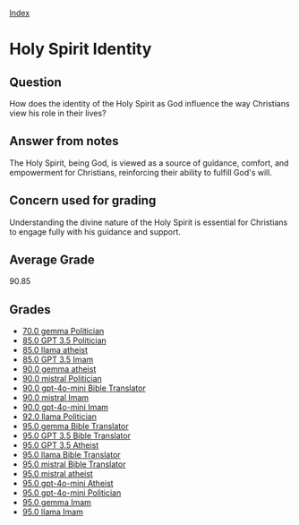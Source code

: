 
[Index](../index.md)
# Holy Spirit Identity
## Question
How does the identity of the Holy Spirit as God influence the way Christians view his role in their lives?

## Answer from notes
The Holy Spirit, being God, is viewed as a source of guidance, comfort, and empowerment for Christians, reinforcing their ability to fulfill God's will.

## Concern used for grading
Understanding the divine nature of the Holy Spirit is essential for Christians to engage fully with his guidance and support.

## Average Grade
90.85

## Grades
 * [70.0 gemma Politician](../answers/gemma_Politician/Holy_Spirit_Identity.md)
 * [85.0 GPT 3.5 Politician](../answers/GPT_3.5_Politician/Holy_Spirit_Identity.md)
 * [85.0 llama atheist](../answers/llama_atheist/Holy_Spirit_Identity.md)
 * [85.0 GPT 3.5 Imam](../answers/GPT_3.5_Imam/Holy_Spirit_Identity.md)
 * [90.0 gemma atheist](../answers/gemma_atheist/Holy_Spirit_Identity.md)
 * [90.0 mistral Politician](../answers/mistral_Politician/Holy_Spirit_Identity.md)
 * [90.0 gpt-4o-mini Bible Translator](../answers/gpt-4o-mini_Bible_Translator/Holy_Spirit_Identity.md)
 * [90.0 mistral Imam](../answers/mistral_Imam/Holy_Spirit_Identity.md)
 * [90.0 gpt-4o-mini Imam](../answers/gpt-4o-mini_Imam/Holy_Spirit_Identity.md)
 * [92.0 llama Politician](../answers/llama_Politician/Holy_Spirit_Identity.md)
 * [95.0 gemma Bible Translator](../answers/gemma_Bible_Translator/Holy_Spirit_Identity.md)
 * [95.0 GPT 3.5 Bible Translator](../answers/GPT_3.5_Bible_Translator/Holy_Spirit_Identity.md)
 * [95.0 GPT 3.5 Atheist](../answers/GPT_3.5_Atheist/Holy_Spirit_Identity.md)
 * [95.0 llama Bible Translator](../answers/llama_Bible_Translator/Holy_Spirit_Identity.md)
 * [95.0 mistral Bible Translator](../answers/mistral_Bible_Translator/Holy_Spirit_Identity.md)
 * [95.0 mistral atheist](../answers/mistral_atheist/Holy_Spirit_Identity.md)
 * [95.0 gpt-4o-mini Atheist](../answers/gpt-4o-mini_Atheist/Holy_Spirit_Identity.md)
 * [95.0 gpt-4o-mini Politician](../answers/gpt-4o-mini_Politician/Holy_Spirit_Identity.md)
 * [95.0 gemma Imam](../answers/gemma_Imam/Holy_Spirit_Identity.md)
 * [95.0 llama Imam](../answers/llama_Imam/Holy_Spirit_Identity.md)
